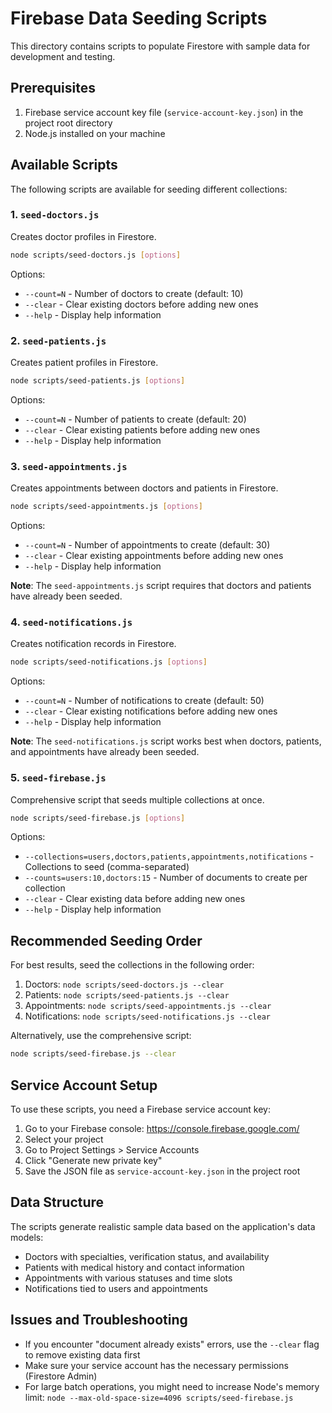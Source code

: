# Firebase Data Seeding Scripts

This directory contains scripts to populate Firestore with sample data for development and testing.

## Prerequisites

1. Firebase service account key file (`service-account-key.json`) in the project root directory
2. Node.js installed on your machine

## Available Scripts

The following scripts are available for seeding different collections:

### 1. `seed-doctors.js`

Creates doctor profiles in Firestore.

```bash
node scripts/seed-doctors.js [options]
```

Options:
- `--count=N` - Number of doctors to create (default: 10)
- `--clear` - Clear existing doctors before adding new ones
- `--help` - Display help information

### 2. `seed-patients.js`

Creates patient profiles in Firestore.

```bash
node scripts/seed-patients.js [options]
```

Options:
- `--count=N` - Number of patients to create (default: 20)
- `--clear` - Clear existing patients before adding new ones
- `--help` - Display help information

### 3. `seed-appointments.js`

Creates appointments between doctors and patients in Firestore.

```bash
node scripts/seed-appointments.js [options]
```

Options:
- `--count=N` - Number of appointments to create (default: 30)
- `--clear` - Clear existing appointments before adding new ones
- `--help` - Display help information

**Note**: The `seed-appointments.js` script requires that doctors and patients have already been seeded.

### 4. `seed-notifications.js`

Creates notification records in Firestore.

```bash
node scripts/seed-notifications.js [options]
```

Options:
- `--count=N` - Number of notifications to create (default: 50)
- `--clear` - Clear existing notifications before adding new ones
- `--help` - Display help information

**Note**: The `seed-notifications.js` script works best when doctors, patients, and appointments have already been seeded.

### 5. `seed-firebase.js`

Comprehensive script that seeds multiple collections at once.

```bash
node scripts/seed-firebase.js [options]
```

Options:
- `--collections=users,doctors,patients,appointments,notifications` - Collections to seed (comma-separated)
- `--counts=users:10,doctors:15` - Number of documents to create per collection
- `--clear` - Clear existing data before adding new ones
- `--help` - Display help information

## Recommended Seeding Order

For best results, seed the collections in the following order:

1. Doctors: `node scripts/seed-doctors.js --clear`
2. Patients: `node scripts/seed-patients.js --clear`
3. Appointments: `node scripts/seed-appointments.js --clear`
4. Notifications: `node scripts/seed-notifications.js --clear`

Alternatively, use the comprehensive script:

```bash
node scripts/seed-firebase.js --clear
```

## Service Account Setup

To use these scripts, you need a Firebase service account key:

1. Go to your Firebase console: https://console.firebase.google.com/
2. Select your project
3. Go to Project Settings > Service Accounts
4. Click "Generate new private key"
5. Save the JSON file as `service-account-key.json` in the project root

## Data Structure

The scripts generate realistic sample data based on the application's data models:

- Doctors with specialties, verification status, and availability
- Patients with medical history and contact information
- Appointments with various statuses and time slots
- Notifications tied to users and appointments

## Issues and Troubleshooting

- If you encounter "document already exists" errors, use the `--clear` flag to remove existing data first
- Make sure your service account has the necessary permissions (Firestore Admin)
- For large batch operations, you might need to increase Node's memory limit: `node --max-old-space-size=4096 scripts/seed-firebase.js` 